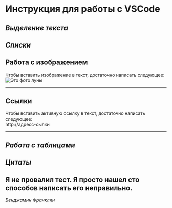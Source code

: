 # Инструкция для работы с VSCode

## _Выделение текста_

## _Списки_

## Работа с изображением

Чтобы вставить изображение в текст, достаточно написать следующее:   
![Это фото луны](Obj\Moon.png)

___

## Ссылки 

Чтобы вставить активную ссылку в текст, достаточно написать следующее:   
http://адресс-сылки
___


## _Работа с таблицами_

## _Цитаты_

## **Я не провалил тест. Я просто нашел сто способов написать его неправильно.**

_Бенджамин Франклин_